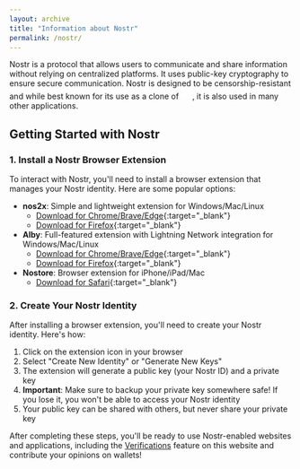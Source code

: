 ```yaml
---
layout: archive
title: "Information about Nostr"
permalink: /nostr/
---
```


Nostr is a protocol that allows users to communicate and share information without relying on centralized platforms. It uses public-key cryptography to ensure secure communication. Nostr is designed to be censorship-resistant and while best known for its use as a clone of <img src="/images/x_logo.svg" style="width: 20px; height: 20px;" alt="X Logo">, it is also used in many other applications.

## Getting Started with Nostr

### 1. Install a Nostr Browser Extension

To interact with Nostr, you'll need to install a browser extension that manages your Nostr identity. Here are some popular options:

* **nos2x**: Simple and lightweight extension for Windows/Mac/Linux
  * [Download for Chrome/Brave/Edge](https://chrome.google.com/webstore/detail/nos2x/kpgefcfmnafjgpblomihpgmejjdanjjp){:target="_blank"}
  * [Download for Firefox](https://addons.mozilla.org/en-US/firefox/addon/nos2x-fox/){:target="_blank"}
* **Alby**: Full-featured extension with Lightning Network integration for Windows/Mac/Linux
  * [Download for Chrome/Brave/Edge](https://chrome.google.com/webstore/detail/alby-bitcoin-lightning-wal/iokeahhehimjnekafflcihljlcjccdbe){:target="_blank"}
  * [Download for Firefox](https://addons.mozilla.org/en-US/firefox/addon/alby/){:target="_blank"}
* **Nostore**: Browser extension for iPhone/iPad/Mac
  * [Download for Safari](https://apps.apple.com/us/app/nostore/id1666553677){:target="_blank"}

### 2. Create Your Nostr Identity

After installing a browser extension, you'll need to create your Nostr identity. Here's how:

1. Click on the extension icon in your browser
1. Select "Create New Identity" or "Generate New Keys"
1. The extension will generate a public key (your Nostr ID) and a private key
1. **Important**: Make sure to backup your private key somewhere safe! If you lose it, you won't be able to access your Nostr identity
1. Your public key can be shared with others, but never share your private key

After completing these steps, you'll be ready to use Nostr-enabled websites and applications, including the [Verifications](/verifications/) feature on this website and contribute your opinions on wallets!

